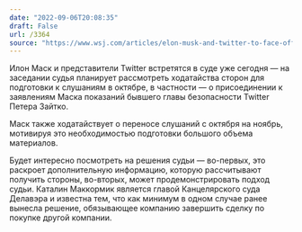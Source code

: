 ```yaml
---
date: "2022-09-06T20:08:35"
draft: False
url: /3364
source: "https://www.wsj.com/articles/elon-musk-and-twitter-to-face-off-at-wide-ranging-hearing-11662476991?mod=hp_lead_pos4"
---
```


Илон Маск и представители Twitter встретятся в суде уже сегодня — на заседании судья планирует рассмотреть ходатайства сторон для подготовки к слушаниям в октябре, в частности — о присоединении к заявлениям Маска показаний бывшего главы безопасности Twitter Петера Зайтко. 

Маск также ходатайствует о переносе слушаний с октября на ноябрь, мотивируя это необходимостью подготовки большого объема материалов. 

Будет интересно посмотреть на решения судьи — во-первых, это раскроет дополнительную информацию, которую рассчитывают получить стороны, во-вторых, может продемонстрировать подход судьи. Каталин Маккормик является главой Канцелярского суда Делавэра и известна тем, что как минимум в одном случае ранее вынесла решение, обязывающее компанию завершить сделку по покупке другой компании.
